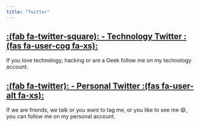 ```yaml
---
title: "Twitter"
---
```


## [:(fab fa-twitter-square): - Technology Twitter :(fas fa-user-cog fa-xs):](https://twitter.com/kyb3rcipher)
If you love technology, hacking or are a Geek follow me on my technology account.

## [:(fab fa-twitter): - Personal Twitter  :(fas fa-user-alt fa-xs):](https://twitter.com/kyb3rkryz)

If we are friends, we talk or you want to tag me, or you like to see me :smile:, you can follow me on my personal account.